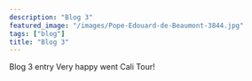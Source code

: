 ```yaml
---
description: "Blog 3"
featured_image: "/images/Pope-Edouard-de-Beaumont-3844.jpg"
tags: ["blog"]
title: "Blog 3"
---
```

Blog 3 entry
Very happy went Cali Tour!